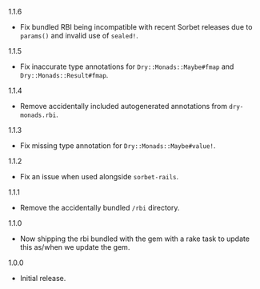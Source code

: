 1.1.6

* Fix bundled RBI being incompatible with recent Sorbet releases due to `params()` and invalid use of `sealed!`.

1.1.5

* Fix inaccurate type annotations for `Dry::Monads::Maybe#fmap` and `Dry::Monads::Result#fmap`.

1.1.4

* Remove accidentally included autogenerated annotations from `dry-monads.rbi`.

1.1.3

* Fix missing type annotation for `Dry::Monads::Maybe#value!`.

1.1.2

* Fix an issue when used alongside `sorbet-rails`.

1.1.1

* Remove the accidentally bundled `/rbi` directory.

1.1.0

* Now shipping the rbi bundled with the gem with a rake task to update this as/when we update the gem.

1.0.0

* Initial release.
